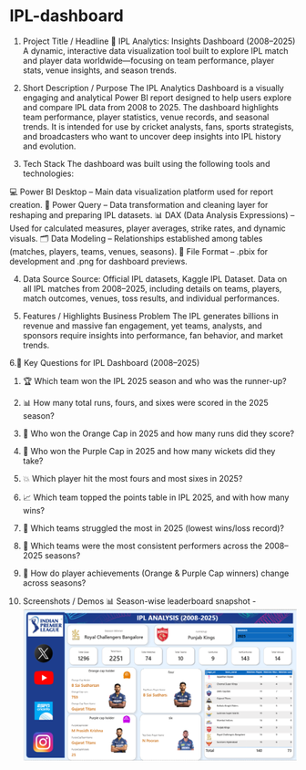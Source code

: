 # IPL-dashboard
1. Project Title / Headline
🏏 IPL Analytics: Insights Dashboard (2008–2025)
A dynamic, interactive data visualization tool built to explore IPL match and player data worldwide—focusing on team performance, player stats, venue insights, and season trends.

2. Short Description / Purpose
The IPL Analytics Dashboard is a visually engaging and analytical Power BI report designed to help users explore and compare IPL data from 2008 to 2025. The dashboard highlights team performance, player statistics, venue records, and seasonal trends. It is intended for use by cricket analysts, fans, sports strategists, and broadcasters who want to uncover deep insights into IPL history and evolution.

3. Tech Stack
The dashboard was built using the following tools and technologies:

💻 Power BI Desktop – Main data visualization platform used for report creation.
🔄 Power Query – Data transformation and cleaning layer for reshaping and preparing IPL datasets.
📊 DAX (Data Analysis Expressions) – Used for calculated measures, player averages, strike rates, and dynamic visuals.
🗂 Data Modeling – Relationships established among tables (matches, players, teams, venues, seasons).
📁 File Format – .pbix for development and .png for dashboard previews.
 
4. Data Source
Source: Official IPL datasets, Kaggle IPL Dataset.
Data on all IPL matches from 2008–2025, including details on teams, players, match outcomes, venues, toss results, and individual performances.
 
5. Features / Highlights
Business Problem
The IPL generates billions in revenue and massive fan engagement, yet teams, analysts, and sponsors require insights into performance, fan behavior, and market trends.

6.🔑 Key Questions for IPL Dashboard (2008–2025)

1. 🏆 Which team won the IPL 2025 season and who was the runner-up?
2. 📊 How many total runs, fours, and sixes were scored in the 2025 season?
3. 🏏 Who won the Orange Cap in 2025 and how many runs did they score?
4. 🎯 Who won the Purple Cap in 2025 and how many wickets did they take?
5. 💥 Which player hit the most fours and most sixes in 2025?
6. 📈 Which team topped the points table in IPL 2025, and with how many wins?
7. 🔻 Which teams struggled the most in 2025 (lowest wins/loss record)?
8. 🔎 Which teams were the most consistent performers across the 2008–2025 seasons?
9. 🌟 How do player achievements (Orange & Purple Cap winners) change across seasons?


    
7. Screenshots / Demos 
📊 Season-wise leaderboard snapshot - ![Dashboard Preview](https://github.com/minakshishuklaa/IPL-dashboard/blob/main/Snapshot%20of%20the%20Dashboard.png)
